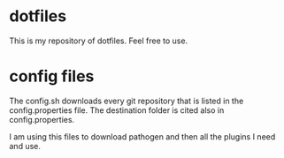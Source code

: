 dotfiles
========

This is my repository of dotfiles. Feel free to use.

config files
===========

The config.sh downloads every git repository that is listed in the config.properties
file. The destination folder is cited also in config.properties.

I am using this files to download pathogen and then all the plugins I need and use.
